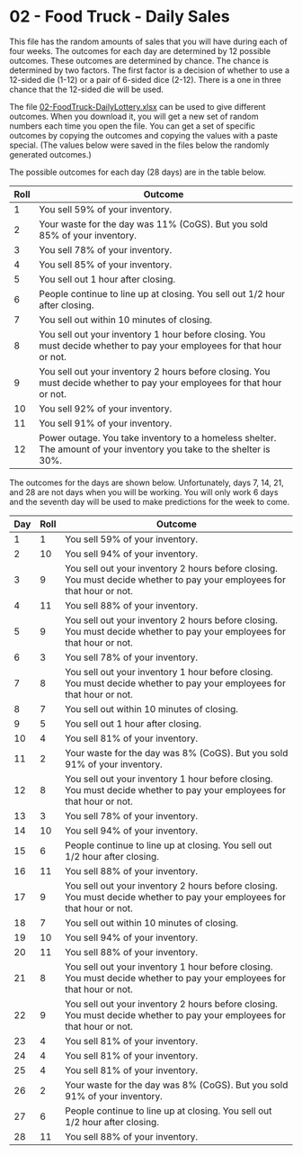 # 02 - Food Truck - Daily Sales

This file has the random amounts of sales that you will have during each of four weeks.  The outcomes for each day are determined by 12 possible outcomes.  These outcomes are determined by chance.  The chance is determined by two factors.  The first factor is a decision of whether to use a 12-sided die (1-12) or a pair of 6-sided dice (2-12).  There is a one in three chance that the 12-sided die will be used.

The file [02-FoodTruck-DailyLottery.xlsx](https://github.com/MichaelTMiyoshi/AppliedMathWithMiyoshi/blob/main/AppliedAlgebra2/Projects/02-FoodTruck-DailyLottery.xlsx) can be used to give different outcomes.  When you download it, you will get a new set of random numbers each time you open the file.  You can get a set of specific outcomes by copying the outcomes and copying the values with a paste special.  (The values below were saved in the files below the randomly generated outcomes.)

The possible outcomes for each day (28 days) are in the table below.

Roll | Outcome
---- | -------
1 | You sell 59% of your inventory.
2 | Your waste for the day was 11% (CoGS).  But you sold 85% of your inventory.
3 | You sell 78% of your inventory.
4 | You sell 85% of your inventory.
5 | You sell out 1 hour after closing.
6 | People continue to line up at closing.  You sell out 1/2 hour after closing.
7 | You sell out within 10 minutes of closing.
8 | You sell out your inventory 1 hour before closing.  You must decide whether to pay your employees for that hour or not.
9 | You sell out your inventory 2 hours before closing.  You must decide whether to pay your employees for that hour or not.
10 | You sell 92% of your inventory.
11 | You sell 91% of your inventory.
12 | Power outage.  You take inventory to a homeless shelter.  The amount of your inventory you take to the shelter is 30%.

The outcomes for the days are shown below.  Unfortunately, days 7, 14, 21, and 28 are not days when you will be working.  You will only work 6 days and the seventh day will be used to make predictions for the week to come.

Day | Roll | Outcome
--- | ---- | -------
1 | 1 | You sell 59% of your inventory.
2 | 10 | You sell 94% of your inventory.
3 | 9 | You sell out your inventory 2 hours before closing.  You must decide whether to pay your employees for that hour or not.
4 | 11 | You sell 88% of your inventory.
5 | 9 | You sell out your inventory 2 hours before closing.  You must decide whether to pay your employees for that hour or not.
6 | 3 | You sell 78% of your inventory.
7 | 8 | You sell out your inventory 1 hour before closing.  You must decide whether to pay your employees for that hour or not.
8 | 7 | You sell out within 10 minutes of closing.
9 | 5 | You sell out 1 hour after closing.
10 | 4 | You sell 81% of your inventory.
11 | 2 | Your waste for the day was 8% (CoGS).  But you sold 91% of your inventory.
12 | 8 | You sell out your inventory 1 hour before closing.  You must decide whether to pay your employees for that hour or not.
13 | 3 | You sell 78% of your inventory.
14 | 10 | You sell 94% of your inventory.
15 | 6 | People continue to line up at closing.  You sell out 1/2 hour after closing.
16 | 11 | You sell 88% of your inventory.
17 | 9 | You sell out your inventory 2 hours before closing.  You must decide whether to pay your employees for that hour or not.
18 | 7 | You sell out within 10 minutes of closing.
19 | 10 | You sell 94% of your inventory.
20 | 11 | You sell 88% of your inventory.
21 | 8 | You sell out your inventory 1 hour before closing.  You must decide whether to pay your employees for that hour or not.
22 | 9 | You sell out your inventory 2 hours before closing.  You must decide whether to pay your employees for that hour or not.
23 | 4 | You sell 81% of your inventory.
24 | 4 | You sell 81% of your inventory.
25 | 4 | You sell 81% of your inventory.
26 | 2 | Your waste for the day was 8% (CoGS).  But you sold 91% of your inventory.
27 | 6 | People continue to line up at closing.  You sell out 1/2 hour after closing.
28 | 11 | You sell 88% of your inventory.


